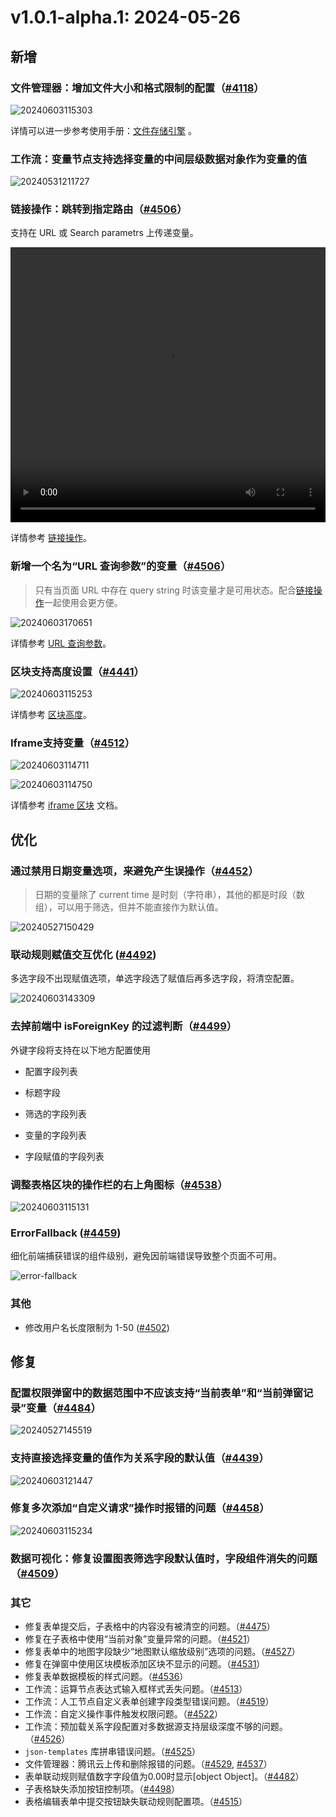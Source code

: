 # v1.0.1-alpha.1: 2024-05-26

## 新增

### 文件管理器：增加文件大小和格式限制的配置（<a href="https://github.com/nocobase/nocobase/pull/4118" target="_blank">#4118</a>）

![20240603115303](https://static-docs.nocobase.com/20240603115303.png)

详情可以进一步参考使用手册：[文件存储引擎](https://docs-cn.nocobase.com/handbook/file-manager/storage) 。

### 工作流：变量节点支持选择变量的中间层级数据对象作为变量的值

![20240531211727](https://static-docs.nocobase.com/20240531211727.png)

### 链接操作：跳转到指定路由（<a href="https://github.com/nocobase/nocobase/pull/4506" target="_blank">#4506</a>）

支持在 URL 或 Search parametrs 上传递变量。

<video width="100%" height="440" controls>

 <source src="https://static-docs.nocobase.com/20240603224044.mp4" type="video/mp4">

</video>

详情参考 [链接操作](/handbook/ui/actions/types/link)。

### 新增一个名为“URL 查询参数”的变量（<a href="https://github.com/nocobase/nocobase/pull/4506" target="_blank">#4506</a>）

> 只有当页面 URL 中存在 query string 时该变量才是可用状态。配合[链接操作](/handbook/ui/actions/types/link)一起使用会更方便。

![20240603170651](https://nocobase-docs.oss-cn-beijing.aliyuncs.com/20240603170651.png)

详情参考 [URL 查询参数](/handbook/ui/variables#url-查询参数)。

### 区块支持高度设置（<a href="https://github.com/nocobase/nocobase/pull/4441" target="_blank">#4441</a>）

![20240603115253](https://static-docs.nocobase.com/20240603115253.gif)

详情参考 [区块高度](/handbook/ui/blocks/block-settings/block-height)。

### Iframe支持变量（<a href="https://github.com/nocobase/nocobase/pull/4512" target="_blank">#4512</a>）

![20240603114711](https://static-docs.nocobase.com/20240603114711.png)

![20240603114750](https://static-docs.nocobase.com/20240603114750.png)

详情参考 [iframe 区块](/handbook/block-iframe) 文档。

## 优化

### 通过禁用日期变量选项，来避免产生误操作（<a href="https://github.com/nocobase/nocobase/pull/4452" target="_blank">#4452</a>）

> 日期的变量除了 current time 是时刻（字符串），其他的都是时段（数组），可以用于筛选，但并不能直接作为默认值。

![20240527150429](https://static-docs.nocobase.com/20240527150429.png)

### 联动规则赋值交互优化 (<a href="https://github.com/nocobase/nocobase/pull/4492" target="_blank">#4492</a>)

多选字段不出现赋值选项，单选字段选了赋值后再多选字段，将清空配置。

![20240603143309](https://static-docs.nocobase.com/20240603143309.png)

### 去掉前端中 isForeignKey 的过滤判断（<a href="https://github.com/nocobase/nocobase/pull/4499" target="_blank">#4499</a>）

外键字段将支持在以下地方配置使用

- 配置字段列表

- 标题字段

- 筛选的字段列表

- 变量的字段列表

- 字段赋值的字段列表

### 调整表格区块的操作栏的右上角图标（<a href="https://github.com/nocobase/nocobase/pull/4538" target="_blank">#4538</a>）

![20240603115131](https://static-docs.nocobase.com/20240603115131.png)

### ErrorFallback (<a href="https://github.com/nocobase/nocobase/pull/4459" target="_blank">#4459</a>)

细化前端捕获错误的组件级别，避免因前端错误导致整个页面不可用。

![error-fallback](https://static-docs.nocobase.com/333997386-6b96a564-2713-45c3-b83b-52fa96ea888e.gif)

### 其他

- 修改用户名长度限制为 1-50 (<a href="https://github.com/nocobase/nocobase/pull/4502" target="_blank">#4502</a>)

## 修复

### 配置权限弹窗中的数据范围中不应该支持“当前表单”和“当前弹窗记录”变量（<a href="https://github.com/nocobase/nocobase/pull/4484" target="_blank">#4484</a>）

![20240527145519](https://static-docs.nocobase.com/20240527145519.png)

### 支持直接选择变量的值作为关系字段的默认值（<a href="https://github.com/nocobase/nocobase/pull/4439" target="_blank">#4439</a>）

![20240603121447](https://static-docs.nocobase.com/20240603121447.png)

### 修复多次添加“自定义请求”操作时报错的问题（<a href="https://github.com/nocobase/nocobase/pull/4458" target="_blank">#4458</a>）

![20240603115234](https://static-docs.nocobase.com/20240603115234.png)

### 数据可视化：修复设置图表筛选字段默认值时，字段组件消失的问题（<a href="https://github.com/nocobase/nocobase/pull/4509" target="_blank">#4509</a>）

### 其它

- 修复表单提交后，子表格中的内容没有被清空的问题。（<a href="https://github.com/nocobase/nocobase/pull/4475" target="_blank">#4475</a>）
- 修复在子表格中使用“当前对象”变量异常的问题。（<a href="https://github.com/nocobase/nocobase/pull/4521" target="_blank">#4521</a>）
- 修复表单中的地图字段缺少“地图默认缩放级别”选项的问题。（<a href="https://github.com/nocobase/nocobase/pull/4527" target="_blank">#4527</a>）
- 修复在弹窗中使用区块模板添加区块不显示的问题。（<a href="https://github.com/nocobase/nocobase/pull/4531" target="_blank">#4531</a>）
- 修复表单数据模板的样式问题。（<a href="https://github.com/nocobase/nocobase/pull/4536" target="_blank">#4536</a>）
- 工作流：运算节点表达式输入框样式丢失问题。（<a href="https://github.com/nocobase/nocobase/pull/4513" target="_blank">#4513</a>）
- 工作流：人工节点自定义表单创建字段类型错误问题。（<a href="https://github.com/nocobase/nocobase/pull/4519" target="_blank">#4519</a>）
- 工作流：自定义操作事件触发权限问题。（<a href="https://github.com/nocobase/nocobase/pull/4522" target="_blank">#4522</a>）
- 工作流：预加载关系字段配置对多数据源支持层级深度不够的问题。（<a href="https://github.com/nocobase/nocobase/pull/4526" target="_blank">#4526</a>）
- `json-templates` 库拼串错误问题。（<a href="https://github.com/nocobase/nocobase/pull/4525" target="_blank">#4525</a>）
- 文件管理器：腾讯云上传和删除报错的问题。（<a href="https://github.com/nocobase/nocobase/pull/4529" target="_blank">#4529</a>, <a href="https://github.com/nocobase/nocobase/pull/4537" target="_blank">#4537</a>）
- 表单联动规则赋值数字字段值为0.00时显示[object Object]。（<a href="https://github.com/nocobase/nocobase/pull/4482" target="_blank">#4482</a>）
- 子表格缺失添加按钮控制项。（<a href="https://github.com/nocobase/nocobase/pull/4498" target="_blank">#4498</a>）
- 表格编辑表单中提交按钮缺失联动规则配置项。（<a href="https://github.com/nocobase/nocobase/pull/4515" target="_blank">#4515</a>）
